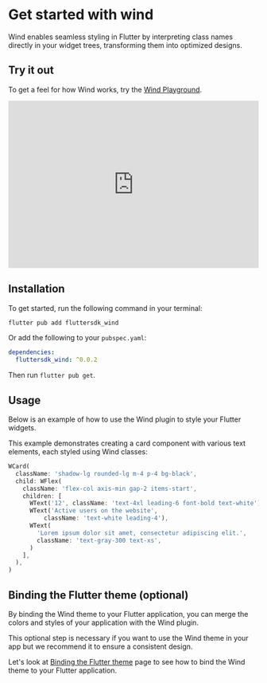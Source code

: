 # Get started with wind

Wind enables seamless styling in Flutter by interpreting class names directly in your widget trees, transforming them into optimized designs.

## Try it out

To get a feel for how Wind works, try the [Wind Playground](https://zapp.run/edit/zmhm06e5mhn0?theme=dark&lazy=false&entry=lib/main.dart&file=lib/main.dart).

<iframe src="https://zapp.run/edit/zmhm06e5mhn0?theme=dark&amp;lazy=false" style="width:100%;border:0;overflow:hidden;aspect-ratio:1.5"></iframe>

## Installation

To get started, run the following command in your terminal:

```bash
flutter pub add fluttersdk_wind
```

Or add the following to your `pubspec.yaml`:

```yaml
dependencies:
  fluttersdk_wind: ^0.0.2
```

Then run `flutter pub get`.

## Usage

Below is an example of how to use the Wind plugin to style your Flutter widgets. 

This example demonstrates creating a card component with various text elements, each styled using Wind classes:

```dart
WCard(
  className: 'shadow-lg rounded-lg m-4 p-4 bg-black',
  child: WFlex(
    className: 'flex-col axis-min gap-2 items-start',
    children: [
      WText('12', className: 'text-4xl leading-6 font-bold text-white'),
      WText('Active users on the website',
          className: 'text-white leading-4'),
      WText(
        'Lorem ipsum dolor sit amet, consectetur adipiscing elit.',
        className: 'text-gray-300 text-xs',
      )
    ],
  ),
)
```
## Binding the Flutter theme (optional)

By binding the Wind theme to your Flutter application, you can merge the colors and styles of your application with the Wind plugin.

This optional step is necessary if you want to use the Wind theme in your app but we recommend it to ensure a consistent design.

Let's look at [Binding the Flutter theme](/getting-started/binding-the-flutter-theme) page to see how to bind the Wind theme to your Flutter application.
